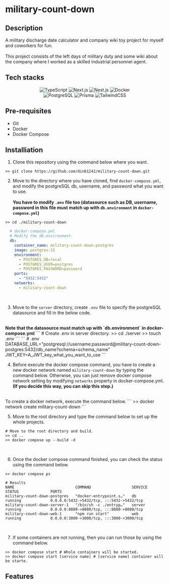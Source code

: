 # military-count-down


## Description
A military discharge date calculator and company wiki toy project for myself and coworkers for fun.
<br/><br/>
This project consists of the left days of military duty and some wiki about the company where I worked as a skilled
industrial personnel agent.

## Tech stacks

<div align="center">
  <img alt="TypeScript" src ="https://img.shields.io/badge/TypeScript-3178C6.svg?&style=for-the-badge&logo=TypeScript&logoColor=white"/>
  <img alt="Next.js" src ="https://img.shields.io/badge/Next.js-000000.svg?&style=for-the-badge&logo=Next.js&logoColor=white"/>
  <img alt="Nest.js" src ="https://img.shields.io/badge/NestJS-E0234E.svg?&style=for-the-badge&logo=NestJS&logoColor=white"/>
  <img alt="Docker" src ="https://img.shields.io/badge/Docker-2496ED.svg?&style=for-the-badge&logo=Docker&logoColor=white"/>
  <br/>
  <img alt="PostgreSQL" src ="https://img.shields.io/badge/PostgreSQL-4169E1.svg?&style=for-the-badge&logo=PostgreSQL&logoColor=white"/>
  <img alt="Prisma" src ="https://img.shields.io/badge/Prisma-2D3748.svg?&style=for-the-badge&logo=Prisma&logoColor=white"/>
  <img alt="TailwindCSS" src ="https://img.shields.io/badge/TailwindCSS-06B6D4.svg?&style=for-the-badge&logo=TailwindCSS&logoColor=white"/>


</div>

## Pre-requisites
- Git
- Docker
- Docker Compose

## Installiation
1. Clone this repository using the command below where you want.
```
>> git clone https://github.com/dinb1242/military-count-down.git
```

2. Move to the directory where you have cloned, find `docker-compose.yml`, and modify the postgreSQL db, username, and password what you want to use.
<br/><br/>
<b>You have to modify `.env` file too (datasource such as DB, username, password in this file must match up with `db.environment` in `docker-compose.yml`)</b>
```
>> cd ./military-count-down
```
```yaml
  # docker-compose.yml
  # Modify the db.environment.
  db:
    container_name: military-count-down-postgres
    image: postgres:15
    environment:
      - POSTGRES_DB=local
      - POSTGRES_USER=postgres
      - POSTGRES_PASSWORD=password
    ports:
      - "5432:5432"
    networks:
      - military-count-down
```
<br/>

3. Move to the `server` directory, create `.env` file to specify the postgreSQL datasource and fill in the below code.
<br/>
<b>Note that the datasource must match up with `db.environment` in docker-compose.yml</b>
```
# Create .env in server directory.
>> cd ./server
>> touch .env
```
```
# .env
DATABASE_URL="postgresql://username:password@military-count-down-postgres:5432/db_name?schema=schema_name"
JWT_KEY=A_JWT_key_what_you_want_to_use
``` 
<br/>

4. Before execute the docker compose command, you have to create a new docker network named `military-count-down` by typing the command below.
Otherwise, you can just remove docker compose network setting by modifying `networks` property in docker-compose.yml. <b>(If you decide this way, you can skip this step.)</b>
<br/>
To create a docker network, execute the command below.
```
>> docker network create military-count-down
```
<br/>

5. Move to the root directory and type the command below to set up the whole projects.
```
# Move to the root directory and build.
>> cd ..
>> docker compose up --build -d
```
<br/>

6. Once the docker compose command finished, you can check the status using the command below.
```
>> docker compose ps
```

```
# Results
NAME                           COMMAND                  SERVICE             STATUS              PORTS
military-count-down-postgres   "docker-entrypoint.s…"   db                  running             0.0.0.0:5432->5432/tcp, :::5432->5432/tcp
military-count-down-server-1   "/bin/sh -c ./entryp…"   server              running             0.0.0.0:8080->8080/tcp, :::8080->8080/tcp
military-count-down-web-1      "npm run start"          web                 running             0.0.0.0:3000->3000/tcp, :::3000->3000/tcp
```
<br/>

7. If some containers are not running, then you can run those by using the command below.
```
>> docker compose start # Whole containers will be started.
>> docker compose start [service name] # [service name] container will be starte.
```

## Features
